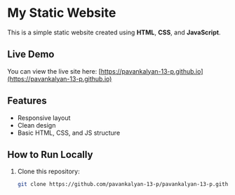 # My Static Website

This is a simple static website created using **HTML**, **CSS**, and **JavaScript**.

## Live Demo
You can view the live site here: [https://pavankalyan-13-p.github.io](https://pavankalyan-13-p.github.io)

## Features
- Responsive layout  
- Clean design  
- Basic HTML, CSS, and JS structure  

## How to Run Locally
1. Clone this repository:
   ```bash
   git clone https://github.com/pavankalyan-13-p/pavankalyan-13-p.github.io.git
```
